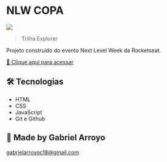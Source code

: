 # NLW COPA

<img src="https://gabrielarroyoc.github.io/nlw-copa/">

> Trilha Explorer

Projeto construído do evento Next Level Week da Rocketseat.

[🔗 Clique aqui para acessar](https://gabrielarroyoc.github.io/nlw-copa/)


## 🛠 Tecnologias

- HTML
- CSS
- JavaScript
- Git e Github

## 💛 Made by Gabriel Arroyo

gabrielarroyoc18@gmail.com
